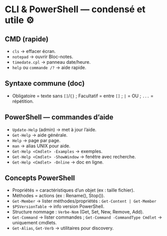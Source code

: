 # CLI & PowerShell — condensé et utile ⚙️

## CMD (rapide)
- `cls` → effacer écran.
- `notepad` → ouvrir Bloc-notes.
- `timedate.cpl` → panneau date/heure.
- `help` ou `commande /?` → aide rapide.

## Syntaxe commune (doc)
- Obligatoire = texte sans `[]`/`{}` ; Facultatif = entre `[]` ; `|` = OU ; `...` = répétition.

## PowerShell — commandes d’aide
- `Update-Help` (admin) → met à jour l’aide.
- `Get-Help` → aide générale.
- `Help` → page par page.
- `man` → alias UNIX pour aide.
- `Get-Help <Cmdlet> -Examples` → exemples.
- `Get-Help <Cmdlet> -ShowWindow` → fenêtre avec recherche.
- `Get-Help <Cmdlet> -Online` → doc en ligne.

## Concepts PowerShell
- Propriétés = caractéristiques d’un objet (ex : taille fichier).
- Méthodes = actions (ex : Rename(), Stop()).
- `Get-Member` → lister méthodes/propriétés : `Get-Content | Get-Member`
- `$PSVersionTable` → info version PowerShell.
- Structure nommage : `Verbe-Nom` (Get, Set, New, Remove, Add).
- `Get-Command` → lister commandes ; `Get-Command -CommandType Cmdlet` → uniquement cmdlets.
- `Get-Alias`, `Get-Verb` → utilitaires pour discovery.